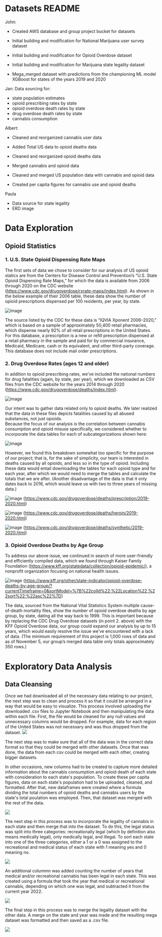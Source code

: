 # Datasets README

John: 

- Created AWS database and group project bucket for datasets

- Initial building and modification for National Marijuana user survey dataset

- Initial building and modification for Opioid Overdose dataset

- Initial building and modification for Marijuana state legality dataset

- Mega_merged dataset with predictions from the championing ML model XGBoost for states of the years 2019 and 2020

Jan:
Data sourcing for:
- state population estimates
- opioid prescribing rates by state
- opioid overdose death rates by state
- drug overdose death rates by state
- cannabis consumption

Albert:

- Cleaned and reorganized cannabis user data

- Added Total US data to opioid deaths data

- Cleaned and reorganized opioid deaths data

- Merged cannabis and opioid data

- Cleaned and merged US population data with cannabis and opioid data

- Created per capita figures for cannabis use and opioid deaths

Paula
- Data source for state legality
- ERD image


# Data Exploration
## Opioid Statistics

### 1. U.S. State Opioid Dispensing Rate Maps
The first sets of data we chose to consider for our analysis of US opioid statics are from the Centers for Disease Control and Prevention’s “U.S. State Opioid Dispensing Rate Maps,” for which the data is available from 2006 through 2020 on the CDC website (https://www.cdc.gov/drugoverdose/rxrate-maps/index.html).
As shown in the below example of their 2006 table, these data show the number of opioid prescriptions dispensed per 100 residents, per year, by state.
  
![image](https://user-images.githubusercontent.com/106359572/200137338-00eb0042-1762-4631-b2e1-a09aece44605.png)

The source listed by the CDC for these data is “IQVIA Xponent 2006–2020,” which is based on a sample of approximately 50,400 retail pharmacies, which dispense nearly 92% of all retail prescriptions in the United States. For this database, a prescription is a new or refill prescription dispensed at a retail pharmacy in the sample and paid for by commercial insurance, Medicaid, Medicare, cash or its equivalent, and other third-party coverage. This database does not include mail order prescriptions.
### 2. Drug Overdose Rates (ages 12 and older)
In addition to opioid prescribing rates, we’ve included the national numbers for drug fatalities (again, by state, per year), which we downloaded as CSV files from the CDC website for the years 2014 through 2020 (https://www.cdc.gov/drugoverdose/deaths/index.html).

![image](https://user-images.githubusercontent.com/106359572/200137374-3d36cea1-56d2-450c-bf93-d5f4ebf82d2e.png)

Our intent was to gather data related only to opioid deaths.  We later realized that the data in these files depicts fatalities caused by all abused substances, not just opioids.  
Because the focus of our analysis is the correlation between cannabis consumption and opioid misuse specifically, we considered whether to incorporate the data tables for each of subcategorizations shown here:

![image](https://user-images.githubusercontent.com/106359572/200137383-aa37f152-993b-48c5-93a5-6fdcb28833f9.png)

However, we found this breakdown somewhat too specific for the purpose of our project; that is, for the sake of simplicity, our team is interested in deaths caused by all opioids, and less so in the type of opioid.  Including these data would entail downloading the tables for each opioid type and for each year, after which we would need to merge the tables and calculate the totals that we are after.
(Another disadvantage of the data is that it only dates back to 2016, which would leave us with two to three years of missing data.) 

![image](https://user-images.githubusercontent.com/106359572/200137396-7908f809-3f51-4eca-a900-87ec1bb48025.png)
(https://www.cdc.gov/drugoverdose/deaths/prescription/2019-2020.html)

![image](https://user-images.githubusercontent.com/106359572/200137416-f99fce9a-ddac-406c-bf8b-b5d6e48f66ab.png)
(https://www.cdc.gov/drugoverdose/deaths/heroin/2019-2020.html)

![image](https://user-images.githubusercontent.com/106359572/200137428-1764625e-5826-431f-ab98-638b0fd4dd9d.png)
(https://www.cdc.gov/drugoverdose/deaths/synthetic/2019-2020.html)

### 3. Opioid Overdose Deaths by Age Group
To address our above issue, we continued in search of more user-friendly and efficiently compiled data, which we found through Kaiser Family Foundation (https://www.kff.org/statedata/collection/opioid-epidemic/), a nonprofit organization focusing on national health issues.

![image](https://user-images.githubusercontent.com/106359572/200137448-040b4c44-b272-4893-a212-cb64cae5fcb8.png)
(https://www.kff.org/other/state-indicator/opioid-overdose-deaths-by-age-group/?currentTimeframe=0&sortModel=%7B%22colId%22:%22Location%22,%22sort%22:%22asc%22%7D)

The data, sourced from the National Vital Statistics System multiple cause-of-death mortality files, show the number of opioid overdose deaths by age group, by state, dating all the way back to 1999. 
This is important because by replacing the CDC Drug Overdose datasets (in point 2. above) with the KFF Opioid Overdose data, our group could expand our analysis by up to 15 years, which would easily resolve the issue we’ve encountered with a lack of data.  (The minimum requirement of this project is 1,000 rows of data and as of November 5, our group’s merged data table only totals approximately 350 rows.)

# Exploratory Data Analysis

## Data Cleansing

Once we had downloaded all of the necessary data relating to our project, the next step was to clean and process it so that it could be arranged in a way that would be easy to visualize. This process involved uploading the downloaded .csv files to Jupyter Notebook and then manipulating the data within each file. First, the file would be cleaned for any null values and unnecessary columns would be dropped. For example, data for each region of the United States was not necessary and was thus dropped from the dataset.
![](Dataset_Cleaning_Dir/images/remove.png)

The next step was to make sure that all of the data was in the correct data format so that they could be merged with other datasets. Once that was done, the data from each csv could be merged with each other, creating bigger datasets.

In other occasions, new columns had to be created to capture more detailed information about the cannabis consumption and opioid death of each state with consideration to each state's population. To create these per capita figures, data on each state's population had to be uploaded, cleaned, and formatted. After that, new dataframes were created where a formula dividing the total numbers of opioid deaths and cannabis users by the state's total poulation was employed. Then, that dataset was merged with the rest of the data.

![](Dataset_Cleaning_Dir/images/per_cap.png)

The next step in this process was to incorporate the legality of cannabis in each state and then merge that into the dataset. To do this, the legal status was split into three categories: recreationally legal (which by definition also means medically legal), only medically legal, and illegal. To sort each state into one of the three categories, either a 1 or a 0 was assigned to the recreational and medical status of each state with 1 meaning yes and 0 meaning no.

![](Dataset_Cleaning_Dir/images/legality.png)

An additional colummn was added counting the number of years that medical and/or recreational cannabis has been legal in each state. This was created using a formula that took the year that medical or recreational cannabis, depending on which one was legal, and subtracted it from the current year 2022. 

![](Dataset_Cleaning_Dir/images/yrs_legal.png)

The final step in this process was to merge the legality dataset with the other data. A merge on the state and year was made and the resulting mega dataset was formatted and then saved as a .csv file.

![](Dataset_Cleaning_Dir/images/mega_merged.png)
